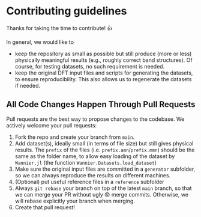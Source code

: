 # Contributing guidelines

Thanks for taking the time to contribute! :+1:

In general, we would like to

- keep the repository as small as possible but still produce (more or less)
    physically meaningful results (e.g., roughly correct band structures).
    Of course, for testing datasets, no such requirement is needed.
- keep the original DFT input files and scripts for generating the datasets,
    to ensure reproducibility. This also allows us to regenerate the datasets
    if needed.

## All Code Changes Happen Through Pull Requests

Pull requests are the best way to propose changes to the codebase.
We actively welcome your pull requests:

1. Fork the repo and create your branch from `main`.
2. Add dataset(s), ideally small (in terms of file size) but still gives
    physical results. The `prefix` of the files (i.e. `prefix.amn`/`prefix.mmn`)
    should be the same as the folder name, to allow easy loading of the dataset
    by `Wannier.jl` (the function `Wannier.Datasets.load_dataset`)
3. Make sure the original input files are committed in a `generator` subfolder,
    so we can always reproduce the results on different machines.
4. (Optional) put useful reference files in a `reference` subfolder
5. Always `git rebase` your branch on top of the latest `main` branch, so that
    we can merge your PR without ugly :worried: merge commits.
    Otherwise, we will rebase explicitly your branch when merging.
6. Create that pull request!
